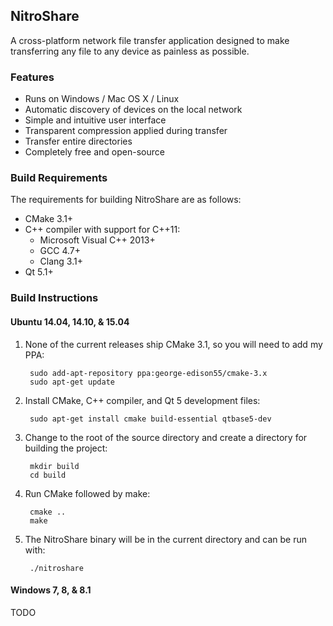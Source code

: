## NitroShare

A cross-platform network file transfer application designed to make transferring any file to any device as painless as possible.

### Features

* Runs on Windows / Mac OS X / Linux
* Automatic discovery of devices on the local network
* Simple and intuitive user interface
* Transparent compression applied during transfer
* Transfer entire directories
* Completely free and open-source

### Build Requirements

The requirements for building NitroShare are as follows:

* CMake 3.1+
* C++ compiler with support for C++11:
    * Microsoft Visual C++ 2013+
    * GCC 4.7+
    * Clang 3.1+
* Qt 5.1+

### Build Instructions

#### Ubuntu 14.04, 14.10, & 15.04

1. None of the current releases ship CMake 3.1, so you will need to add my PPA:

        sudo add-apt-repository ppa:george-edison55/cmake-3.x
        sudo apt-get update

2. Install CMake, C++ compiler, and Qt 5 development files:

        sudo apt-get install cmake build-essential qtbase5-dev

3. Change to the root of the source directory and create a directory for building the project:

        mkdir build
        cd build

4. Run CMake followed by make:

        cmake ..
        make

5. The NitroShare binary will be in the current directory and can be run with:

        ./nitroshare

#### Windows 7, 8, & 8.1

TODO
